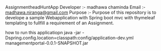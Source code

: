 AssignmentheadHuntApp
Developer :- madhawa chaminda
Email     :- madhawa.niranga@gmail.com
Purpose   :- Purpose of this repository is to develope a sample Webapplication with Spring boot mvc with thymeleaf templating to fullfill a requirement of an Assignment.  

how to run this applicatiopn
java -jar -Dspring.config.location=classpath:config/application-dev.yml managementportal-0.0.1-SNAPSHOT.jar     
